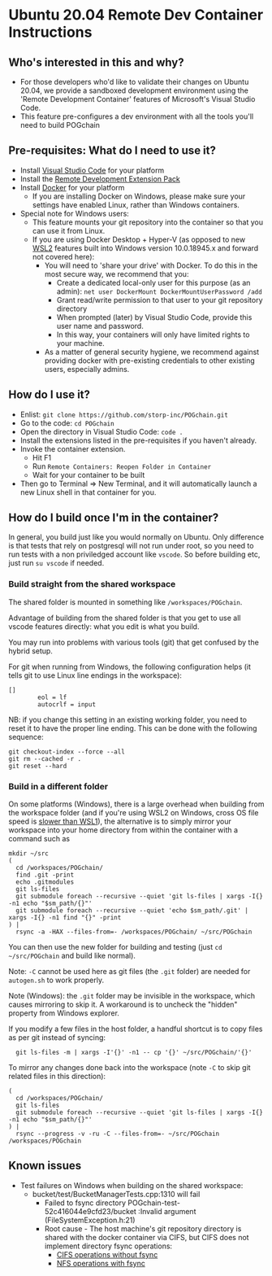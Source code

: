 # Ubuntu 20.04 Remote Dev Container Instructions

## Who's interested in this and why?
* For those developers who'd like to validate their changes on Ubuntu 20.04, we provide a sandboxed development environment using the 'Remote Development Container' features of Microsoft's Visual Studio Code.
* This feature pre-configures a dev environment with all the tools you'll need to build POGchain


## Pre-requisites: What do I need to use it?
* Install [Visual Studio Code](https://code.visualstudio.com/Download) for your platform
* Install the [Remote Development Extension Pack](https://marketplace.visualstudio.com/items?itemName=ms-vscode-remote.vscode-remote-extensionpack)
* Install [Docker](https://www.docker.com) for your platform
  * If you are installing Docker on Windows, please make sure your settings have enabled Linux, rather than Windows containers.
* Special note for Windows users:
  * This feature mounts your git repository into the container so that you can use it from Linux.
  * If you are using Docker Desktop + Hyper-V (as opposed to new [WSL2](https://docs.microsoft.com/en-us/windows/wsl/wsl2-index) features built into Windows version 10.0.18945.x and forward not covered here):
    * You will need to 'share your drive' with Docker. To do this in the most secure way, we recommend that you:
      * Create a dedicated local-only user for this purpose (as an admin): `net user DockerMount DockerMountUserPassword /add`
      * Grant read/write permission to that user to your git repository directory
      * When prompted (later) by Visual Studio Code, provide this user name and password.
      * In this way, your containers will only have limited rights to your machine.
    * As a matter of general security hygiene, we recommend against providing docker with pre-existing credentials to other existing users, especially admins.

## How do I use it?
- Enlist: `git clone https://github.com/storp-inc/POGchain.git`
- Go to the code: `cd POGchain`
- Open the directory in Visual Studio Code: `code .`
- Install the extensions listed in the pre-requisites if you haven't already.
- Invoke the container extension.
  - Hit F1
  - Run `Remote Containers: Reopen Folder in Container`
  - Wait for your container to be built
- Then go to Terminal => New Terminal, and it will automatically launch a new Linux shell in that container for you.

## How do I build once I'm in the container?

In general, you build just like you would normally on Ubuntu.
Only difference is that tests that rely on postgresql will not run under root, so you need to run tests with a non priviledged account like `vscode`.
So before building etc, just run `su vscode` if needed.

### Build straight from the shared workspace
The shared folder is mounted in something like `/workspaces/POGchain`.

Advantage of building from the shared folder is that you get to use all vscode features directly:
what you edit is what you build.

You may run into problems with various tools (git) that get confused by the hybrid setup.

For git when running from Windows, the following configuration helps (it tells git to use Linux line endings in the workspace):
```
[]
        eol = lf
        autocrlf = input
```
NB: if you change this setting in an existing working folder, you need to reset it to have the proper line ending.
This can be done with the following sequence:
```
git checkout-index --force --all
git rm --cached -r .
git reset --hard
```

### Build in a different folder

On some platforms (Windows), there is a large overhead when building from the workspace folder (and if you're using WSL2 on Windows, cross OS file speed is [slower than WSL1](https://docs.microsoft.com/en-us/windows/wsl/wsl2-ux-changes#cross-os-file-speed-will-be-slower-in-initial-preview-builds)), the alternative
is to simply mirror your workspace into your home directory from within the container with a command such as
```
mkdir ~/src
(
  cd /workspaces/POGchain/
  find .git -print
  echo .gitmodules
  git ls-files
  git submodule foreach --recursive --quiet 'git ls-files | xargs -I{} -n1 echo "$sm_path/{}"'
  git submodule foreach --recursive --quiet 'echo $sm_path/.git' | xargs -I{} -n1 find "{}" -print
) |
  rsync -a -HAX --files-from=- /workspaces/POGchain/ ~/src/POGchain
```

You can then use the new folder for building and testing (just `cd ~/src/POGchain` and build like normal).

Note: `-C` cannot be used here as git files (the `.git` folder) are needed for `autogen.sh` to work properly.

Note (Windows): the `.git` folder may be invisible in the workspace, which causes mirroring to skip it. A workaround is to uncheck the "hidden" property from Windows explorer.

If you modify a few files in the host folder, a handful shortcut is to copy files as per git instead of syncing:
```
  git ls-files -m | xargs -I'{}' -n1 -- cp '{}' ~/src/POGchain/'{}'
```

To mirror any changes done back into the workspace (note `-C` to skip git related files in this direction):
```
(
  cd /workspaces/POGchain/
  git ls-files
  git submodule foreach --recursive --quiet 'git ls-files | xargs -I{} -n1 echo "$sm_path/{}"'
) |
  rsync --progress -v -ru -C --files-from=- ~/src/POGchain /workspaces/POGchain
```

## Known issues
* Test failures on Windows when building on the shared workspace:
  * bucket/test/BucketManagerTests.cpp:1310 will fail 
    * Failed to fsync directory POGchain-test-52c416044e9cfd23/bucket :Invalid argument (FileSystemException.h:21)
    * Root cause - The host machine's git repository directory is shared with the docker container via CIFS, but CIFS does not implement directory fsync operations:
      * [CIFS operations without fsync](https://github.com/torvalds/linux/blob/69c902f597c4bec92013a526268620fb6255c24a/fs/cifs/cifsfs.c#L1168-L1176)
      * [NFS operations with fsync](https://github.com/torvalds/linux/blob/c971aa3693e1b68086e62645c54a087616217b6f/fs/nfs/dir.c#L63)
